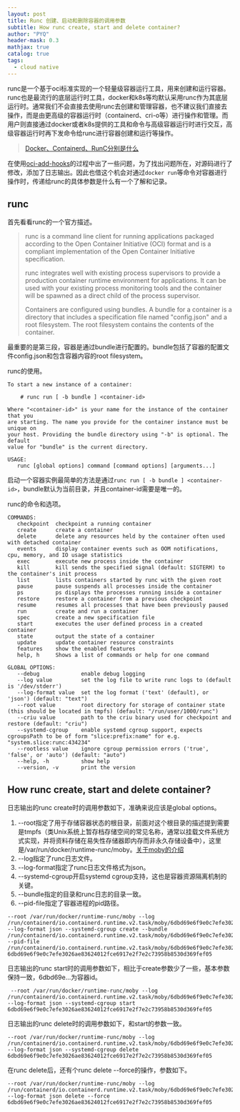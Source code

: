 ```yaml
---
layout: post
title: Runc 创建、启动和删除容器的调用参数
subtitle: How runc create, start and delete container?
author: "PYQ"
header-mask: 0.3
mathjax: true
catalog: true
tags:
  - cloud native
---
```


runc是一个基于oci标准实现的一个轻量级容器运行工具，用来创建和运行容器。runc也是最流行的底层运行时工具，docker和k8s等均默认采用runc作为其底层运行时。通常我们不会直接去使用runc去创建和管理容器，也不建议我们直接去操作，而是由更高级的容器运行时（containerd、cri-o等）进行操作和管理。而用户则直接通过docker或者k8s提供的工具和命令与高级容器运行时进行交互，高级容器运行时再下发命令给runc进行容器创建和运行等操作。

> [Docker、Containerd、RunC分别是什么](https://developer.aliyun.com/article/943302)

在使用[oci-add-hooks](https://github.com/awslabs/oci-add-hooks)的过程中出了一些问题，为了找出问题所在，对源码进行了修改，添加了日志输出。因此也借这个机会对通过`docker run`等命令对容器进行操作时，传递给runc的具体参数是什么有一个了解和记录。

## runc

首先看看runc的一个官方描述。

>runc is a command line client for running applications packaged according to the Open Container Initiative (OCI) format and is a compliant implementation of the Open Container Initiative specification. 
>
>runc integrates well with existing process supervisors to provide a production container runtime environment for applications. It can be used with your existing process monitoring tools and the container will be spawned as a direct child of the process supervisor. 
>
>Containers are configured using bundles. A bundle for a container is a directory that includes a specification file named "config.json" and a root filesystem. The root filesystem contains the contents of the container.

最重要的是第三段，容器是通过bundle进行配置的。bundle包括了容器的配置文件config.json和包含容器内容的root filesystem。

runc的使用。

```shell
To start a new instance of a container:

    # runc run [ -b bundle ] <container-id>

Where "<container-id>" is your name for the instance of the container that you
are starting. The name you provide for the container instance must be unique on
your host. Providing the bundle directory using "-b" is optional. The default
value for "bundle" is the current directory.

USAGE:
   runc [global options] command [command options] [arguments...]
```

启动一个容器实例最简单的方法是通过`runc run [ -b bundle ] <container-id>`，bundle默认为当前目录，并且container-id需要是唯一的。

runc的命令和选项。

```shell
COMMANDS:
   checkpoint  checkpoint a running container
   create      create a container
   delete      delete any resources held by the container often used with detached container
   events      display container events such as OOM notifications, cpu, memory, and IO usage statistics
   exec        execute new process inside the container
   kill        kill sends the specified signal (default: SIGTERM) to the container's init process
   list        lists containers started by runc with the given root
   pause       pause suspends all processes inside the container
   ps          ps displays the processes running inside a container
   restore     restore a container from a previous checkpoint
   resume      resumes all processes that have been previously paused
   run         create and run a container
   spec        create a new specification file
   start       executes the user defined process in a created container
   state       output the state of a container
   update      update container resource constraints
   features    show the enabled features
   help, h     Shows a list of commands or help for one command

GLOBAL OPTIONS:
   --debug             enable debug logging
   --log value         set the log file to write runc logs to (default is '/dev/stderr')
   --log-format value  set the log format ('text' (default), or 'json') (default: "text")
   --root value        root directory for storage of container state (this should be located in tmpfs) (default: "/run/user/1000/runc")
   --criu value        path to the criu binary used for checkpoint and restore (default: "criu")
   --systemd-cgroup    enable systemd cgroup support, expects cgroupsPath to be of form "slice:prefix:name" for e.g. "system.slice:runc:434234"
   --rootless value    ignore cgroup permission errors ('true', 'false', or 'auto') (default: "auto")
   --help, -h          show help
   --version, -v       print the version
```

## How runc create, start and delete container?

日志输出的runc create时的调用参数如下，准确来说应该是global options。

1. --root指定了用于存储容器状态的根目录，前面对这个根目录的描述提到需要是tmpfs（类Unix系统上暂存档存储空间的常见名称，通常以挂载文件系统方式实现，并将资料存储在易失性存储器即内存而非永久存储设备中），这里是/var/run/docker/runtime-runc/moby。[关于moby的介绍](https://cn.linux-console.net/?p=7835#gsc.tab=0)
2. --log指定了runc日志文件。
3. --log-format指定了runc日志文件格式为json。
4. --systemd-cgroup开启systemd cgroup支持，这也是容器资源隔离机制的关键。
5. --bundle指定的目录和runc日志的目录一致。
6. --pid-file指定了容器进程的pid路径。

```shell
--root /var/run/docker/runtime-runc/moby --log /run/containerd/io.containerd.runtime.v2.task/moby/6dbd69e6f9e0c7efe3026ae83624012fce6917e2f7e2c73958b8530d369fef05/log.json --log-format json --systemd-cgroup create --bundle /run/containerd/io.containerd.runtime.v2.task/moby/6dbd69e6f9e0c7efe3026ae83624012fce6917e2f7e2c73958b8530d369fef05 --pid-file /run/containerd/io.containerd.runtime.v2.task/moby/6dbd69e6f9e0c7efe3026ae83624012fce6917e2f7e2c73958b8530d369fef05/init.pid 6dbd69e6f9e0c7efe3026ae83624012fce6917e2f7e2c73958b8530d369fef05
```

日志输出的runc start时的调用参数如下，相比于create参数少了一些，基本参数保持一致，6dbd69e...为容器id。

```shell
 --root /var/run/docker/runtime-runc/moby --log /run/containerd/io.containerd.runtime.v2.task/moby/6dbd69e6f9e0c7efe3026ae83624012fce6917e2f7e2c73958b8530d369fef05/log.json --log-format json --systemd-cgroup start 6dbd69e6f9e0c7efe3026ae83624012fce6917e2f7e2c73958b8530d369fef05
```

日志输出的runc delete时的调用参数如下，和start的参数一致。

```shell
--root /var/run/docker/runtime-runc/moby --log /run/containerd/io.containerd.runtime.v2.task/moby/6dbd69e6f9e0c7efe3026ae83624012fce6917e2f7e2c73958b8530d369fef05/log.json --log-format json --systemd-cgroup delete 6dbd69e6f9e0c7efe3026ae83624012fce6917e2f7e2c73958b8530d369fef05
```

在runc delete后，还有个runc delete --force的操作，参数如下。

```shell
--root /var/run/docker/runtime-runc/moby --log /run/containerd/io.containerd.runtime.v2.task/moby/6dbd69e6f9e0c7efe3026ae83624012fce6917e2f7e2c73958b8530d369fef05/log.json --log-format json delete --force 6dbd69e6f9e0c7efe3026ae83624012fce6917e2f7e2c73958b8530d369fef05
```



